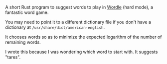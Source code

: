 A short Rust program to suggest words to play in [Wordle](https://www.powerlanguage.co.uk/wordle/) (hard mode), a fantastic word game.

You may need to point it to a different dictionary file if you don't have a dictionary at `/usr/share/dict/american-english`.

It chooses words so as to minimize the expected logarithm of the number of remaining words.

I wrote this because I was wondering which word to start with. It suggests "tares".
